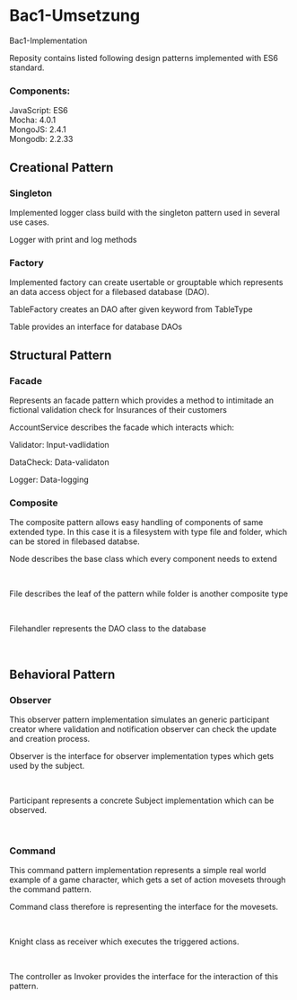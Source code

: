 # Bac1-Umsetzung
Bac1-Implementation

Reposity contains listed following design patterns implemented with ES6 standard.

<h3>Components:</h3>
JavaScript: ES6<br>
Mocha: 4.0.1<br>
MongoJS: 2.4.1<br>
Mongodb: 2.2.33

<h2>Creational Pattern</h2>

<h3>Singleton</h3>

<p>Implemented logger class build with the singleton pattern used in several use cases.</p>

<p>Logger with print and log methods</p>


<h3>Factory</h3>

<p>Implemented factory can create usertable or grouptable which represents 
    an data access object for a filebased database (DAO).</p>


<p>TableFactory creates an DAO after given keyword from TableType</p>
<p>Table provides an interface for database DAOs</p>


<h2>Structural Pattern</h2>

<h3>Facade</h3>

<p>Represents an facade pattern which provides a method to intimitade an fictional validation check for Insurances of their customers</p>
    
<p>AccountService describes the facade which interacts which:</p>   
<p>Validator: Input-vadlidation</p>  
<p>DataCheck: Data-validaton</p>  
<p>Logger: Data-logging</p>


<h3>Composite</h3>

<p>The composite pattern allows easy handling of components of same extended type. In this case it is a filesystem with type file and folder, which can be stored in filebased databse. </p>

<p>Node describes the base class which every component needs to extend</p><br>
<p>File describes the leaf of the pattern while folder is another composite type</p><br>
<p>Filehandler represents the DAO class to the database</p><br>


<h2>Behavioral Pattern</h2>

<h3>Observer</h3>

<p>This observer pattern implementation simulates an generic participant creator where validation and notification observer can check the update and creation process.</p>

<p>Observer is the interface for observer implementation types which gets used by the subject.</p><br>
<p>Participant represents a concrete Subject implementation which can be observed.</p><br>


<h3>Command</h3>

<p>This command pattern implementation represents a simple real world example of a game character, which gets a set of action movesets through the command pattern.</p>
    
<p>Command class therefore is representing the interface for the movesets.</p><br>
<p>Knight class as receiver which executes the triggered actions.</p><br>
<p>The controller as Invoker provides the interface for the interaction of this pattern.</p><br>




